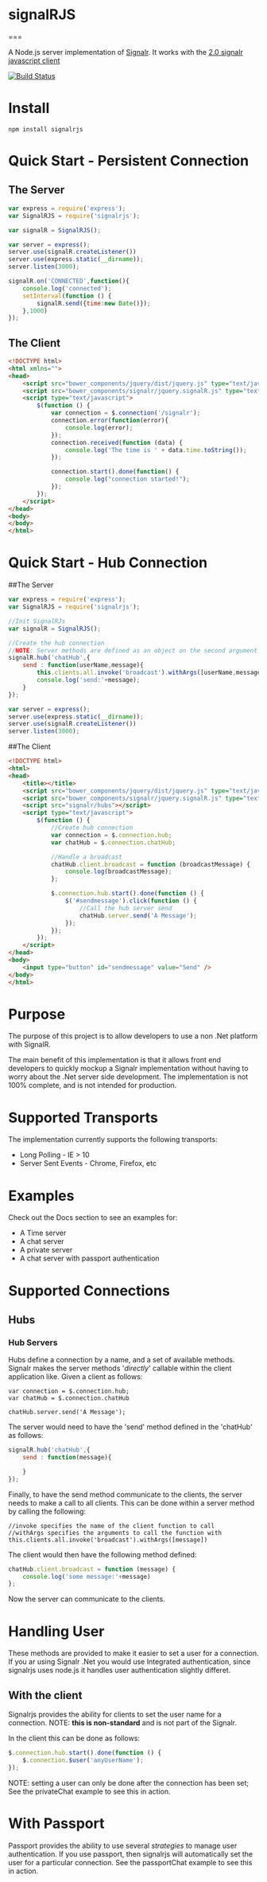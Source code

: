 # signalRJS
===

A Node.js server implementation of [Signalr](http://signalr.net/).  It works with the [2.0 signalr javascript client](https://github.com/SignalR/bower-signalr)

[![Build Status](https://travis-ci.org/tjchaplin/signalRJS.svg?branch=master)](https://travis-ci.org/tjchaplin/signalRJS)

# Install

```
npm install signalrjs
```

# Quick Start - Persistent Connection

## The Server

```javascript
var express = require('express');
var SignalRJS = require('signalrjs');

var signalR = SignalRJS();

var server = express();
server.use(signalR.createListener())
server.use(express.static(__dirname));
server.listen(3000);

signalR.on('CONNECTED',function(){
	console.log('connected');
	setInterval(function () {
		signalR.send({time:new Date()});
	},1000)
});
```

## The Client

```html
<!DOCTYPE html>
<html xmlns="">
<head>
    <script src="bower_components/jquery/dist/jquery.js" type="text/javascript"></script>
    <script src="bower_components/signalr/jquery.signalR.js" type="text/javascript"></script>
    <script type="text/javascript">
        $(function () {
            var connection = $.connection('/signalr');
            connection.error(function(error){
                console.log(error);
            });
            connection.received(function (data) {
                console.log('The time is ' + data.time.toString());
            });

            connection.start().done(function() {
                console.log("connection started!");
            });
        });
    </script>
</head>
<body>
</body>
</html>
```

# Quick Start - Hub Connection

##The Server

```javascript
var express = require('express');
var SignalRJS = require('signalrjs');

//Init SignalRJs
var signalR = SignalRJS();

//Create the hub connection
//NOTE: Server methods are defined as an object on the second argument
signalR.hub('chatHub',{
	send : function(userName,message){
		this.clients.all.invoke('broadcast').withArgs([userName,message])
		console.log('send:'+message);
	}
});

var server = express();
server.use(express.static(__dirname));
server.use(signalR.createListener())
server.listen(3000);
```

##The Client

```html
<!DOCTYPE html>
<html>
<head>
    <title></title>
    <script src="bower_components/jquery/dist/jquery.js" type="text/javascript"></script>
    <script src="bower_components/signalr/jquery.signalR.js" type="text/javascript"></script>
    <script src="signalr/hubs"></script>
    <script type="text/javascript">
        $(function () {
        	//Create hub connection
            var connection = $.connection.hub;
            var chatHub = $.connection.chatHub;

            //Handle a broadcast
            chatHub.client.broadcast = function (broadcastMessage) {
            	console.log(broadcastMessage);
            };

            $.connection.hub.start().done(function () {
                $('#sendmessage').click(function () {
                	//Call the hub server send
                    chatHub.server.send('A Message');
                });
            });
        });
    </script>
</head>
<body>
	<input type="button" id="sendmessage" value="Send" />
</body>
</html>
```

# Purpose

The purpose of this project is to allow developers to use a non .Net platform with SignalR.    

The main benefit of this implementation is that it allows front end developers to quickly mockup a Signalr implementation without having to worry about the .Net server side development.  The implementation is not 100% complete, and is not intended for production.

# Supported Transports

The implementation currently supports the following transports:
* Long Polling - IE > 10
* Server Sent Events - Chrome, Firefox, etc

# Examples
Check out the Docs section to see an examples for:
* A Time server
* A chat server
* A private server
* A chat server with passport authentication

# Supported Connections

## Hubs

### Hub Servers
Hubs define a connection by a name, and a set of available methods.  Signalr makes the server methods '*directly*' callable within the client application like.  Given a client as follows:
```
var connection = $.connection.hub;
var chatHub = $.connection.chatHub

chatHub.server.send('A Message');
```

The server would need to have the 'send' method defined in the 'chatHub' as follows:
```javascript
signalR.hub('chatHub',{
	send : function(message){

	}
});
```

Finally, to have the send method communicate to the clients, the server needs to make a call to all clients.  This can be done within a server method by calling the following:
```
//invoke specifies the name of the client function to call
//withArgs specifies the arguments to call the function with
this.clients.all.invoke('broadcast').withArgs([message])
```

The client would then have the following method defined:
```javascript
chatHub.client.broadcast = function (message) {
	console.log('some message:'+message)
};
```

Now the server can communicate to the clients.

# Handling User
These methods are provided to make it easier to set a user for a connection.  If you ar using Signalr .Net you would use Integrated authentication, since signalrjs uses node.js it handles user authentication slightly differet.

## With the client
Signalrjs provides the ability for clients to set the user name for a connection. NOTE: **this is non-standard** and is not part of the Signalr.

In the client this can be done as follows:
```javascript
$.connection.hub.start().done(function () {
    $.connection.$user('anyUserName');
});
```
NOTE: setting a user can only be done after the connection has been set;
See the privateChat example to see this in action.

# With Passport
Passport provides the ability to use several *strategies* to manage user authentication.  If you use passport, then signalrjs will automatically set the user for a particular connection.
See the passportChat example to see this in action.

